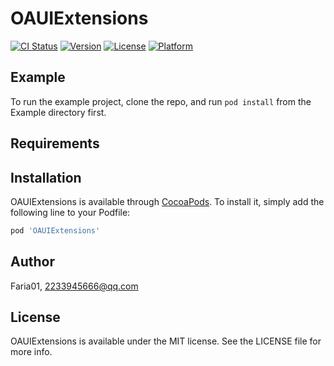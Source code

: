 # OAUIExtensions

[![CI Status](https://img.shields.io/travis/Faria01/OAUIExtensions.svg?style=flat)](https://travis-ci.org/Faria01/OAUIExtensions)
[![Version](https://img.shields.io/cocoapods/v/OAUIExtensions.svg?style=flat)](https://cocoapods.org/pods/OAUIExtensions)
[![License](https://img.shields.io/cocoapods/l/OAUIExtensions.svg?style=flat)](https://cocoapods.org/pods/OAUIExtensions)
[![Platform](https://img.shields.io/cocoapods/p/OAUIExtensions.svg?style=flat)](https://cocoapods.org/pods/OAUIExtensions)

## Example

To run the example project, clone the repo, and run `pod install` from the Example directory first.

## Requirements

## Installation

OAUIExtensions is available through [CocoaPods](https://cocoapods.org). To install
it, simply add the following line to your Podfile:

```ruby
pod 'OAUIExtensions'
```

## Author

Faria01, 2233945666@qq.com

## License

OAUIExtensions is available under the MIT license. See the LICENSE file for more info.
